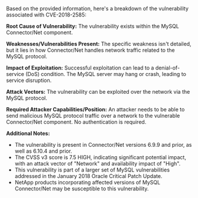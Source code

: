 Based on the provided information, here's a breakdown of the vulnerability associated with CVE-2018-2585:

**Root Cause of Vulnerability:**
The vulnerability exists within the MySQL Connector/Net component.

**Weaknesses/Vulnerabilities Present:**
The specific weakness isn't detailed, but it lies in how Connector/Net handles network traffic related to the MySQL protocol.

**Impact of Exploitation:**
Successful exploitation can lead to a denial-of-service (DoS) condition. The MySQL server may hang or crash, leading to service disruption.

**Attack Vectors:**
The vulnerability can be exploited over the network via the MySQL protocol.

**Required Attacker Capabilities/Position:**
An attacker needs to be able to send malicious MySQL protocol traffic over a network to the vulnerable Connector/Net component. No authentication is required.

**Additional Notes:**
*   The vulnerability is present in Connector/Net versions 6.9.9 and prior, as well as 6.10.4 and prior.
*   The CVSS v3 score is 7.5 HIGH, indicating significant potential impact, with an attack vector of "Network" and availability impact of "High".
*   This vulnerability is part of a larger set of MySQL vulnerabilities addressed in the January 2018 Oracle Critical Patch Update.
*   NetApp products incorporating affected versions of MySQL Connector/Net may be susceptible to this vulnerability.